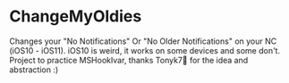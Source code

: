 # ChangeMyOldies
Changes your "No Notifications" Or "No Older Notifications" on your NC (iOS10 - iOS11). iOS10 is weird, it works on some devices and some don't. Project to practice MSHookIvar, thanks Tonyk7🖤 for the idea and abstraction :)
